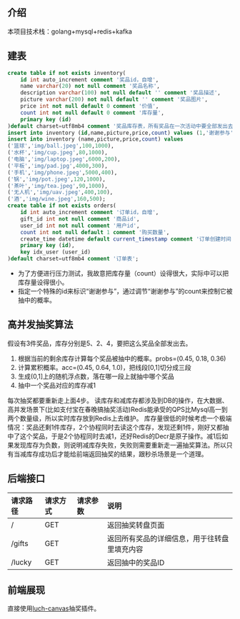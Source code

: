 ## 介绍
本项目技术栈：golang+mysql+redis+kafka
## 建表
```sql
create table if not exists inventory(
    id int auto_increment comment '奖品id，自增',
    name varchar(20) not null comment '奖品名称',
    description varchar(100) not null default '' comment '奖品描述',
    picture varchar(200) not null default '' comment '奖品图片',
    price int not null default 0 comment '价值',
    count int not null default 0 comment '库存量',
    primary key (id)
)default charset=utf8mb4 comment '奖品库存表，所有奖品在一次活动中要全部发出去';
insert into inventory (id,name,picture,price,count) values (1,'谢谢参与','img/face.png',0,0);
insert into inventory (name,picture,price,count) values 
('篮球','img/ball.jpeg',100,1000),
('水杯','img/cup.jpeg',80,1000),
('电脑','img/laptop.jpeg',6000,200),
('平板','img/pad.jpg',4000,300),
('手机','img/phone.jpeg',5000,400),
('锅','img/pot.jpeg',120,1000),
('茶叶','img/tea.jpeg',90,1000),
('无人机','img/uav.jpeg',400,100),
('酒','img/wine.jpeg',160,500);
create table if not exists orders(
    id int auto_increment comment '订单id，自增',
    gift_id int not null comment '商品id',
    user_id int not null comment '用户id',
    count int not null default 1 comment '购买数量',
    create_time datetime default current_timestamp comment '订单创建时间',
    primary key (id),
	key idx_user (user_id)
)default charset=utf8mb4 comment '订单表';
```  

- 为了方便进行压力测试，我故意把库存量（count）设得很大，实际中可以把库存量设得很小。
- 指定一个特殊的id来标识“谢谢参与”，通过调节“谢谢参与”的count来控制它被抽中的概率。

## 高并发抽奖算法
假设有3件奖品，库存分别是5、2、4，要把这么奖品全部发出去。  
1. 根据当前的剩余库存计算每个奖品被抽中的概率。probs=(0.45, 0.18, 0.36)
2. 计算累积概率。acc=(0.45, 0.64, 1.0)，把线段[0,1]切分成三段
3. 生成(0,1]上的随机浮点数，落在哪一段上就抽中哪个奖品
4. 抽中一个奖品对应的库存减1  

每次抽奖都要重新走上面4步。
读库存和减库存都涉及到DB的操作，在大数据、高并发场景下(比如支付宝在春晚搞抽奖活动)Redis能承受的QPS比Mysql高一到两个数量级，所以实时库存放到Redis上去维护。
库存量很低的时候考虑一个极端情况：奖品还剩1件库存，2个协程同时去读这个库存，发现还剩1件，刚好又都抽中了这个奖品，于是2个协程同时去减1，还好Redis的Decr是原子操作。减1后如果发现库存为负数，则说明减库存失败，失败则需要重新走一遍抽奖算法。所以只有当减库存成功后才能给前端返回抽奖的结果，跟秒杀场景是一个道理。  

## 后端接口
|请求路径|请求方式|请求参数|说明|
| :--- | :--- | :--- | :--- |
|/|GET||返回抽奖转盘页面|
|/gifts|GET||返回所有奖品的详细信息，用于往转盘里填充内容|
|/lucky|GET||返回抽中的奖品ID|  

## 前端展现
直接使用[luch-canvas](https://100px.net/usage/js.html)抽奖插件。
